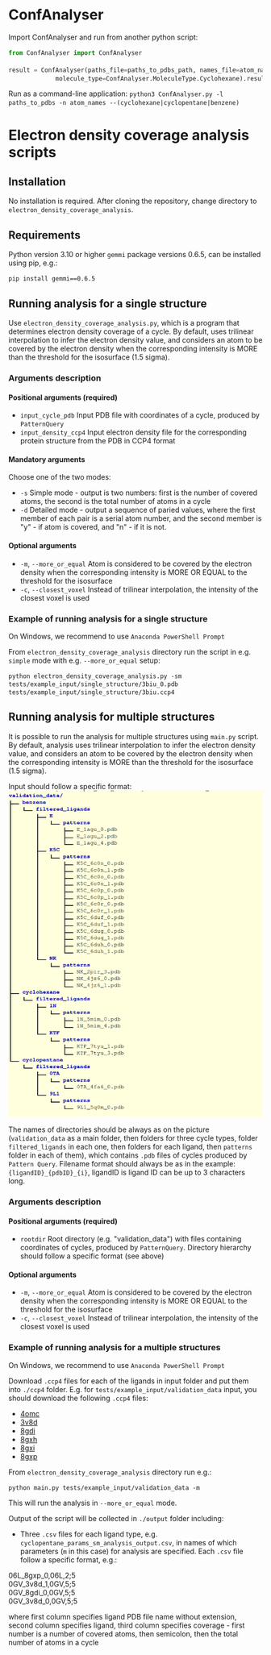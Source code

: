 # ConfAnalyser

Import ConfAnalyser and run from another python script:
```python
from ConfAnalyser import ConfAnalyser

result = ConfAnalyser(paths_file=paths_to_pdbs_path, names_file=atom_names_path,
             molecule_type=ConfAnalyser.MoleculeType.Cyclohexane).result()
```

Run as a command-line application:
`python3 ConfAnalyser.py -l paths_to_pdbs -n atom_names --(cyclohexane|cyclopentane|benzene)`

# Electron density coverage analysis scripts

## Installation

No installation is required.
After cloning the repository, change directory to `electron_density_coverage_analysis`.


## Requirements

Python version 3.10 or higher
`gemmi` package versions 0.6.5, can be installed using pip, e.g.:
```
pip install gemmi==0.6.5
```

## Running analysis for a single structure
Use `electron_density_coverage_analysis.py`, which is a program that determines electron density coverage of a cycle. By default, uses trilinear interpolation to infer the electron density value, and considers an atom to be covered by the electron density when the corresponding intensity is MORE than the threshold for the isosurface (1.5 sigma).

### Arguments description

#### Positional arguments (required)
  - `input_cycle_pdb`      Input PDB file with coordinates of a cycle, produced by `PatternQuery`
  - `input_density_ccp4`   Input electron density file for the corresponding protein structure from the PDB in CCP4 format      

#### Mandatory arguments
Choose one of the two modes:
  - `-s`                   Simple mode - output is two numbers: first is the number of covered atoms, the second is the total number of atoms in a cycle
  - `-d`                   Detailed mode - output a sequence of paried values, where the first member of each pair is a serial atom number, and the second member is "y" - if atom is covered, and "n" - if it is not.

#### Optional arguments
  - `-m`, `--more_or_equal`  Atom is considered to be covered by the electron density when the corresponding intensity is MORE OR EQUAL to the threshold for the isosurface       
  - `-c`, `--closest_voxel`  Instead of trilinear interpolation, the intensity of the closest voxel is used


### Example of running analysis for a single structure

On Windows, we recommend to use `Anaconda PowerShell Prompt`

From `electron_density_coverage_analysis` directory run the script in e.g. `simple` mode with e.g. `--more_or_equal` setup:
```
python electron_density_coverage_analysis.py -sm tests/example_input/single_structure/3biu_0.pdb tests/example_input/single_structure/3biu.ccp4
```



## Running analysis for multiple structures
It is possible to run the analysis for multiple structures using `main.py` script.
By default, analysis uses trilinear interpolation to infer the electron density value, and considers an atom to be covered by the electron density when the corresponding intensity is MORE than the threshold for the isosurface (1.5 sigma).

Input should follow a specific format:
![Alt text](electron_density_coverage_analysis/image.png) 

The names of directories should be always as on the picture (`validation_data` as a main folder, then folders for three cycle types, folder `filtered_ligands` in each one, then folders for each ligand, then `patterns` folder in each of them), which contains `.pdb` files of cycles produced by `Pattern Query`. Filename format should always be as in the example: `{ligandID}_{pdbID}_{i}`, ligandID is ligand ID can be up to 3 characters long.

### Arguments description

#### Positional arguments (required)
  - `rootdir`      Root directory (e.g. "validation_data") with files containing coordinates of cycles, produced by `PatternQuery`. Directory hierarchy should follow a specific format (see above)

#### Optional arguments
  - `-m`, `--more_or_equal`  Atom is considered to be covered by the electron density when the corresponding intensity is MORE OR EQUAL to the threshold for the isosurface       
  - `-c`, `--closest_voxel`  Instead of trilinear interpolation, the intensity of the closest voxel is used



### Example of running analysis for a multiple structures

On Windows, we recommend to use `Anaconda PowerShell Prompt`

Download `.ccp4` files for each of the ligands in input folder and put them into `./ccp4` folder. E.g. for `tests/example_input/validation_data` input, you should download the following `.ccp4` files:
 - [4omc](https://www.ebi.ac.uk/pdbe/coordinates/files/4omc.ccp4)
 - [3v8d](https://www.ebi.ac.uk/pdbe/coordinates/files/3v8d.ccp4)
 - [8gdi](https://www.ebi.ac.uk/pdbe/coordinates/files/8gdi.ccp4)
 - [8gxh](https://www.ebi.ac.uk/pdbe/coordinates/files/8gxh.ccp4)
 - [8gxi](https://www.ebi.ac.uk/pdbe/coordinates/files/8gxi.ccp4)
 - [8gxp](https://www.ebi.ac.uk/pdbe/coordinates/files/8gxp.ccp4)


From `electron_density_coverage_analysis` directory run e.g.:

```
python main.py tests/example_input/validation_data -m
```
This will run the analysis in `--more_or_equal` mode.

Output of the script will be collected in `./output` folder including:
 - Three `.csv` files for each ligand type, e.g. `cyclopentane_params_sm_analysis_output.csv`, in names of which parameters (`m` in this case) for analysis are specified.
 Each `.csv` file follow a specific format, e.g.:

  06L_8gxp_0,06L,2;5\
  0GV_3v8d_1,0GV,5;5\
  0GV_8gdi_0,0GV,5;5\
  0GV_3v8d_0,0GV,5;5

  where first column specifies ligand PDB file name without extension, second column specifies ligand, third column specifies coverage - first number is a number of covered atoms, then semicolon, then the total number of atoms in a cycle





